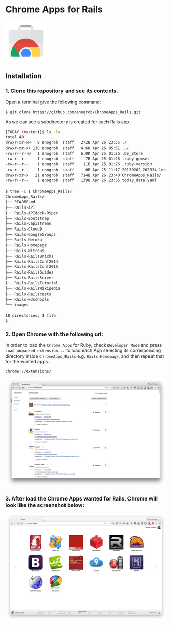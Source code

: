 # Chrome Apps for Rails

![Chrome Apps logo](images/chrome_apps.png)

## Installation

### 1. Clone this repository and see its contents.
Open a terminal give the following command:

```bash
$ git clone https://github.com/enogrob/ChromeApps_Rails.git
```

As we can see a subdirectory is created for each Rails app.

```bash
[TODAY (master)]$ ls -la
total 40
drwxr-xr-x@   8 enogrob  staff   272B Apr 26 23:35 ./
drwxr-xr-x+ 138 enogrob  staff   4.6K Apr 26 05:51 ../
-rw-r--r--@   1 enogrob  staff   6.0K Apr 25 01:26 .DS_Store
-rw-r--r--    1 enogrob  staff     7B Apr 25 01:26 .ruby-gemset
-rw-r--r--    1 enogrob  staff    11B Apr 25 01:26 .ruby-version
-rw-r--r--    1 enogrob  staff     0B Apr 25 11:17 20150202_202034_localhost.log
drwxr-xr-x   21 enogrob  staff   714B Apr 26 23:40 ChromeApps_Rails/
-rw-r--r--    1 enogrob  staff   139B Apr 26 23:35 today_data.yaml

$ tree -L 1 ChromeApps_Rails/
ChromeApps_Rails/
├── README.md
├── Rails-API
├── Rails-APIdock-RSpec
├── Rails-Bootstrap
├── Rails-Capistrano
├── Rails-Cloud9
├── Rails-GoogleGroups
├── Rails-Heroku
├── Rails-Homepage
├── Rails-Nitrous
├── Rails-RailsBricks
├── Rails-RailsConf2014
├── Rails-RailsConf2015
├── Rails-RailsGuides
├── Rails-RailsServer
├── Rails-RailsTutorial
├── Rails-RailsWikipedia
├── Rails-Railscasts
├── Rails-w3schools
└── images

18 directories, 1 file
$
```

### 2. Open Chrome with the following url:
In order to load the `Chrome Apps` for Ruby, check `Developer Mode` and press `Load unpacked extension...` to load each App selecting its corresponding directory inside `ChromeApps_Rails` e.g. `Rails-Homepage`, and then repeat that for the wanted apps.

```
chrome://extensions/
```

![Chrome screenshot](images/chrome_screenshot1.png)

### 3. After load the Chrome Apps wanted for Rails, Chrome will look like the screenshot below:

![Chrome screenshot](images/chrome_screenshot2.png)